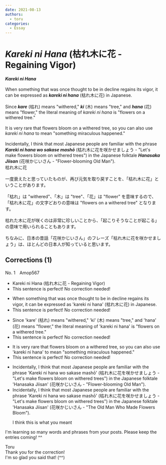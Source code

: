 ```yaml
---
date: 2021-08-13
authors:
  - toru
categories:
  - Essay
---
```


<h1 id="subject_show"><strong><em>Kareki ni Hana</strong></em> (枯れ木に花 - Regaining Vigor)</h1>
<div class="date" hidden>Aug 13, 2021 17:28</div>
<div id="post"><div id="body_show_ori">
<strong><em>Kareki ni Hana</strong></em><br/><br/>When something that was once thought to be in decline regains its vigor, it can be expressed as <strong><em>kareki ni hana</em></strong> (枯れ木に花) in Japanese.<br/><br/>Since <strong><em>kare</em></strong> (枯れ) means "withered," <strong><em>ki</em></strong> (木) means "tree," and <strong><em>hana</em></strong> (花) means "flower," the literal meaning of <em>kareki ni hana</em> is "flowers on a withered tree."<br/><br/>It is very rare that flowers bloom on a withered tree, so you can also use <em>kareki ni hana</em> to mean "something miraculous happened."<br/><br/>Incidentally, I think that most Japanese people are familiar with the phrase <strong><em>Kareki ni hana wo sakase mashō</em></strong> (枯れ木に花を咲かせましょう - "Let's make flowers bloom on withered trees") in the Japanese folktale <strong><em>Hanasaka Jiisan</em></strong> (花咲かじいさん - "Flower-blooming Old Man").
</div></div>

<!-- more -->

<div id="post_ja"><div id="body_show_mo">
枯れ木に花<br/><br/>一度衰えたと思っていたものが、再び元気を取り戻すことを、「枯れ木に花」ということがあります。<br/><br/>「枯れ」は "withered"、「木」は "tree"、「花」は "flower" を意味するので、「枯れ木に花」の文字どおりの意味は "flowers on a withered tree" となります。<br/><br/>枯れた木に花が咲くのは非常に珍しいことから、「起こりそうなことが起こる」の意味で用いられることもあります。<br/><br/>ちなみに、日本の昔話「花咲かじいさん」のフレーズ「枯れ木に花を咲かせましょう」は、ほとんどの日本人が知っていると思います。
</div></div>

## Corrections (1)
<div id="block"><div class="first_name"> No. 1　<span class="just_name">Amop567</span></div><div id="block2">
<ul class="correction_field">
<li class="incorrect">Kareki ni Hana (枯れ木に花 - Regaining Vigor)</li>
<li class="corrected perfect">This sentence is perfect! No correction needed!</li>
</ul>
<ul class="correction_field">
<li class="incorrect">When something that was once thought to be in decline regains its vigor, it can be expressed as 'kareki ni hana' (枯れ木に花) in Japanese.</li>
<li class="corrected perfect">This sentence is perfect! No correction needed!</li>
</ul>
<ul class="correction_field">
<li class="incorrect">Since 'kare' (枯れ) means "withered," 'ki' (木) means "tree," and 'hana' (花) means "flower," the literal meaning of 'kareki ni hana' is "flowers on a withered tree."</li>
<li class="corrected perfect">This sentence is perfect! No correction needed!</li>
</ul>
<ul class="correction_field">
<li class="incorrect">It is very rare that flowers bloom on a withered tree, so you can also use 'kareki ni hana' to mean "something miraculous happened."</li>
<li class="corrected perfect">This sentence is perfect! No correction needed!</li>
</ul>
<ul class="correction_field">
<li class="incorrect">Incidentally, I think that most Japanese people are familiar with the phrase 'Kareki ni hana wo sakase mashō' (枯れ木に花を咲かせましょう - "Let's make flowers bloom on withered trees") in the Japanese folktale 'Hanasaka Jiisan' (花咲かじいさん - "Flower-blooming Old Man").</li>
<li class="corrected correct">
Incidentally, I think that most Japanese people are familiar with the phrase 'Kareki ni hana wo sakase mashō' (枯れ木に花を咲かせましょう - "Let's make flowers bloom on withered trees") in the Japanese folktale 'Hanasaka Jiisan' (花咲かじいさん - "<span class="f_blue">The Old Man Who Made Flowers Bloom</span>").
<p class="correction_comment">I think this is what you meant</p>
</li>
</ul>
<p class="comment_small">
 I'm learning so many words and phrases from your posts. Please keep the entries coming! ^^
</p>

</div><div class="name"><span class="just_name">Toru</span><br>
Thank you for the correction!<br/>I'm so glad you said that! (^^)
</div>
</div>
